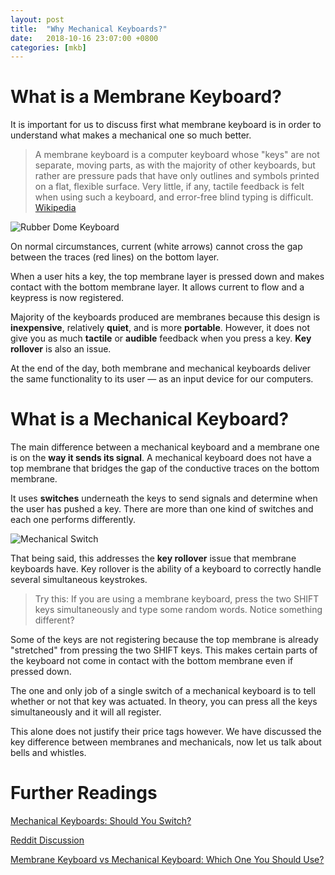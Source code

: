 ```yaml
---
layout: post
title:  "Why Mechanical Keyboards?"
date:   2018-10-16 23:07:00 +0800
categories: [mkb]
---
```


# What is a Membrane Keyboard?
It is important for us to discuss first what membrane keyboard is in order to understand what makes a mechanical one so much better.

>  A membrane keyboard is a computer keyboard whose "keys" are not separate, moving parts, as with the majority of other keyboards, but rather are pressure pads that have only outlines and symbols printed on a flat, flexible surface. Very little, if any, tactile feedback is felt when using such a keyboard, and error-free blind typing is difficult. [Wikipedia](https://en.wikipedia.org/wiki/Membrane_keyboard)  

![Rubber Dome Keyboard][membrane]

On normal circumstances, current (white arrows) cannot cross the gap between the traces (red lines) on the bottom layer.

When a user hits a key, the top membrane layer is pressed down and makes contact with the bottom membrane layer. It allows current to flow and a keypress is now registered.

Majority of the keyboards produced are membranes because this design is **inexpensive**, relatively **quiet**, and is more **portable**. However, it does not give you as much **tactile** or **audible** feedback when you press a key. **Key rollover** is also an issue.

At the end of the day, both membrane and mechanical keyboards deliver the same functionality to its user — as an input device for our computers.

# What is a Mechanical Keyboard?

The main difference between a mechanical keyboard and a membrane one is on the **way it sends its signal**. A mechanical keyboard does not have a top membrane that bridges the gap of the conductive traces on the bottom membrane.

It uses **switches** underneath the keys to send signals and determine when the user has pushed a key. There are more than one kind of switches and each one performs differently.

![Mechanical Switch][mechanical]

That being said, this addresses the **key rollover** issue that membrane keyboards have. Key rollover is the ability of a keyboard to correctly handle several simultaneous keystrokes.

> Try this: If you are using a membrane keyboard, press the two SHIFT keys simultaneously and type some random words. Notice something different?

Some of the keys are not registering because the top membrane is already "stretched" from pressing the two SHIFT keys. This makes certain parts of the keyboard not come in contact with the bottom membrane even if pressed down.

The one and only job of a single switch of a mechanical keyboard is to tell whether or not that key was actuated. In theory, you can press all the keys simultaneously and it will all register.

This alone does not justify their price tags however. We have discussed the key difference between membranes and mechanicals, now let us talk about bells and whistles.

# Further Readings

[Mechanical Keyboards: Should You Switch?](https://www.pcworld.com/article/240939/mechanical_keyboards_should_you_switch_.html)

[Reddit Discussion](https://www.reddit.com/r/buildapcsales/comments/23n4cb/mechanical_keyboard_corsair_vengeance_k65_compact/cgyt0n7/?context=3)

[Membrane Keyboard vs Mechanical Keyboard: Which One You Should Use?](https://www.prohavit.com/blog/membrane-keyboard-vs-mechanical-keyboard/)



[membrane]: https://i.imgur.com/Iz9pA9l.png
[mechanical]: https://i.imgur.com/ds5mmF2.gif